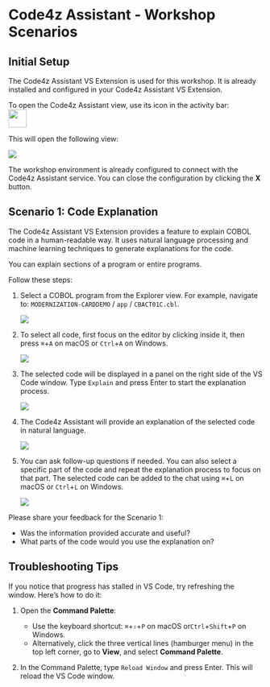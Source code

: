 # Code4z Assistant - Workshop Scenarios

## Initial Setup

The Code4z Assistant VS Extension is used for this workshop. It is already installed and configured in your Code4z Assistant VS Extension.

To open the Code4z Assistant view, use its icon in the activity bar:<br/>
<img src='diagrams/code4z_assistant/activity_bar_assistant_icon.png' width='36pt'/>

This will open the following view:

<img src='diagrams/code4z_assistant/initial_assistant_view.png' style='min-width: 200pt; max-width: 300pt;'/>

The workshop environment is already configured to connect with the Code4z Assistant service. You can close the configuration by clicking the **X** button.

## Scenario 1: Code Explanation

The Code4z Assistant VS Extension provides a feature to explain COBOL code in a human-readable way. It uses natural language processing and machine learning techniques to generate explanations for the code.

You can explain sections of a program or entire programs.

Follow these steps:

1. Select a COBOL program from the Explorer view. For example, navigate to: `MODERNIZATION-CARDDEMO` / `app` / `CBACT01C.cbl`.

    <img src='diagrams/code4z_assistant/explorer_open_cobol_program.png' style='min-width: 300pt; max-width: 600pt;'/>

2. To select all code, first focus on the editor by clicking inside it, then press `⌘`+`A` on macOS or `Ctrl`+`A` on Windows.

    <img src='diagrams/code4z_assistant/select_all_code.png' style='min-width: 300pt; max-width: 600pt;'/>

3. The selected code will be displayed in a panel on the right side of the VS Code window. Type `Explain` and press Enter to start the explanation process.

    <img src='diagrams/code4z_assistant/chat_explain.png' style='min-width: 200pt; max-width: 400pt;' />

4. The Code4z Assistant will provide an explanation of the selected code in natural language.

    <img src='diagrams/code4z_assistant/explain_result.png' style='min-width: 200pt; max-width: 400pt;' />

5. You can ask follow-up questions if needed. You can also select a specific part of the code and repeat the explanation process to focus on that part. The selected code can be added to the chat using  `⌘`+`L` on macOS or `Ctrl`+`L` on Windows.

    <img src='diagrams/code4z_assistant/explain_snippet.png' style='min-width: 300pt; max-width: 600pt;'/>

Please share your feedback for the Scenario 1:

- Was the information provided accurate and useful?
- What parts of the code would you use the explanation on?

## Troubleshooting Tips

If you notice that progress has stalled in VS Code, try refreshing the window. Here’s how to do it:

1. Open the **Command Palette**:

   - Use the keyboard shortcut: `⌘`+`⇧`+`P` on macOS or`Ctrl`+`Shift`+`P` on Windows.
   - Alternatively, click the three vertical lines (hamburger menu) in the top left corner, go to **View**, and select **Command Palette**.

2.	In the Command Palette, type `Reload Window` and press Enter. This will reload the VS Code window.


